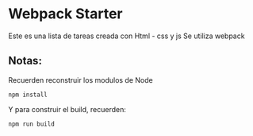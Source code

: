 # Webpack Starter

Este es una lista de tareas creada con Html - css y js 
Se utiliza webpack

## Notas:
Recuerden reconstruir los modulos de Node
```
npm install
```
Y para construir el build, recuerden:
```
npm run build
```